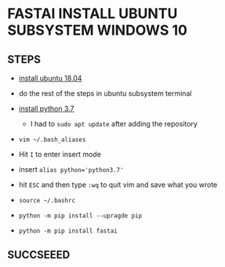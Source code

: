 # FASTAI INSTALL UBUNTU SUBSYSTEM WINDOWS 10

## STEPS
- [install ubuntu 18.04](https://www.microsoft.com/en-ca/p/ubuntu-1804-lts/9n9tngvndl3q?rtc=1&activetab=pivot:overviewtab)

- do the rest of the steps in ubuntu subsystem terminal 

- [install python 3.7](https://linuxize.com/post/how-to-install-python-3-7-on-ubuntu-18-04/) 
    - I had to `sudo apt update` after adding the repository

- `vim ~/.bash_aliases`

- Hit `I` to enter insert mode

- insert `alias python='python3.7'`

- hit `ESC` and then type `:wq` to quit vim and save what you wrote

- `source ~/.bashrc`

- `python -m pip install --upragde pip`

- `python -m pip install fastai`

## SUCCSEEED
